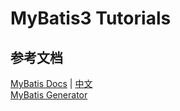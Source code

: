 # MyBatis3 Tutorials

## 参考文档
[MyBatis Docs](http://www.mybatis.org/mybatis-3/) | [中文](http://www.mybatis.org/mybatis-3/zh/index.html)<br>
[MyBatis Generator](http://www.mybatis.org/generator/index.html)
